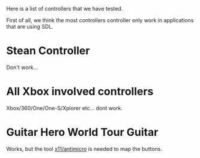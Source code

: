 Here is a list of controllers that we have tested.

First of all, we think the most controllers controller only work in applications that are using SDL.

# Stean Controller

Don't work...

# All Xbox involved controllers

Xbox/360/One/One-S/Xplorer etc... dont work.

# Guitar Hero World Tour Guitar

Works, but the tool [x11/antimicro](https://www.freshports.org/x11/antimicro/) is needed to map the buttons.
